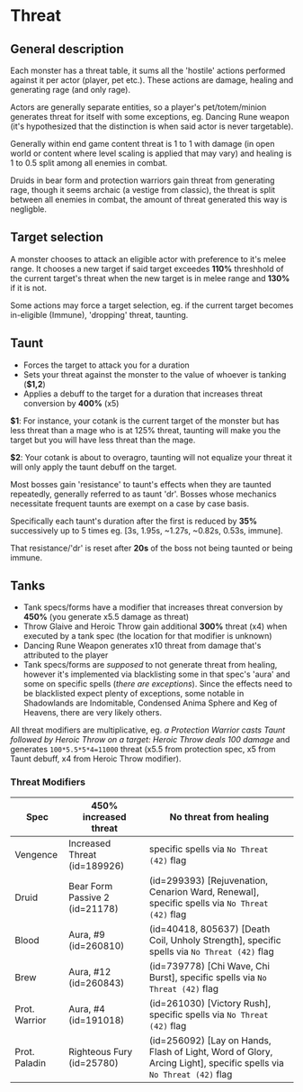 # Threat

## General description

Each monster has a threat table, it sums all the 'hostile' actions performed against it per actor (player, pet etc.). These actions are damage, healing and generating rage (and only rage).

Actors are generally separate entities, so a player's pet/totem/minion generates threat for itself with some exceptions, eg. Dancing Rune weapon (it's hypothesized that the distinction is when said actor is never targetable).

Generally within end game content threat is 1 to 1 with damage (in open world or content where level scaling is applied that may vary) and healing is 1 to 0.5 split among all enemies in combat.

Druids in bear form and protection warriors gain threat from generating rage, though it seems archaic (a vestige from classic), the threat is split between all enemies in combat, the amount of threat generated this way is negligble.

## Target selection

A monster chooses to attack an eligible actor with preference to it's melee range. It chooses a new target if said target exceedes **110%** threshhold of the current target's threat when the new target is in melee range and **130%** if it is not.

Some actions may force a target selection, eg. if the current target becomes in-eligible (Immune), 'dropping' threat, taunting.

## Taunt

- Forces the target to attack you for a duration
- Sets your threat against the monster to the value of whoever is tanking (**$1,2**)
- Applies a debuff to the target for a duration that increases threat conversion by **400%** (x5)

**$1**: For instance, your cotank is the current target of the monster but has less threat than a mage who is at 125% threat, taunting will make you the target but you will have less threat than the mage.

**$2**: Your cotank is about to overagro, taunting will not equalize your threat it will only apply the taunt debuff on the target.

Most bosses gain 'resistance' to taunt's effects when they are taunted repeatedly, generally referred to as taunt 'dr'. Bosses whose mechanics necessitate frequent taunts are exempt on a case by case basis.

Specifically each taunt's duration after the first is reduced by **35%** successively up to 5 times eg. [3s, 1.95s, ~1.27s, ~0.82s, 0.53s, immune].

That resistance/'dr' is reset after **20s** of the boss not being taunted or being immune.

## Tanks

- Tank specs/forms have a modifier that increases threat conversion by **450%** (you generate x5.5 damage as threat)
- Throw Glaive and Heroic Throw gain additional **300%** threat (x4) when executed by a tank spec (the location for that modifier is unknown)
- Dancing Rune Weapon generates x10 threat from damage that's attributed to the player
- Tank specs/forms are *supposed* to not generate threat from healing, however it's implemented via blacklisting some in that spec's 'aura' and some on specific spells (*there are exceptions*). Since the effects need to be blacklisted expect plenty of exceptions, some notable in Shadowlands are Indomitable, Condensed Anima Sphere and Keg of Heavens, there are very likely others.

All threat modifiers are multiplicative, eg. *a Protection Warrior casts Taunt followed by Heroic Throw on a target:
Heroic Throw deals 100 damage* and generates `100*5.5*5*4=11000` threat (x5.5 from protection spec, x5 from Taunt debuff, x4 from Heroic Throw modifier).

### Threat Modifiers

| Spec | 450% increased threat | No threat from healing |
| --- | --- | --- |
| Vengence | Increased Threat (id=189926) | specific spells via `No Threat (42)` flag |
| Druid | Bear Form Passive 2 (id=21178) | (id=299393) [Rejuvenation, Cenarion Ward, Renewal], specific spells via `No Threat (42)` flag |
| Blood | Aura, #9 (id=260810) | (id=40418, 805637) [Death Coil, Unholy Strength], specific spells via `No Threat (42)` flag |
| Brew | Aura, #12 (id=260843) | (id=739778) [Chi Wave, Chi Burst], specific spells via `No Threat (42)` flag |
| Prot. Warrior | Aura, #4 (id=191018) | (id=261030) [Victory Rush], specific spells via `No Threat (42)` flag |
| Prot. Paladin | Righteous Fury (id=25780) | (id=256092) [Lay on Hands, Flash of Light, Word of Glory, Arcing Light], specific spells via `No Threat (42)` flag |